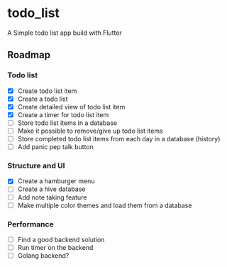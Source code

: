 # todo_list
 A Simple todo list app build with Flutter

 ## Roadmap
 ### Todo list
  - [x] Create todo list item
  - [x] Create a todo list
  - [x] Create detailed view of todo list item
  - [x] Create a timer for todo list item
  - [ ] Store todo list items in a database
  - [ ] Make it possible to remove/give up todo list items
  - [ ] Store completed todo list items from each day in a database (history)
  - [ ] Add panic pep talk button
### Structure and UI
  - [x] Create a hamburger menu
  - [ ] Create a hive database
  - [ ] Add note taking feature
  - [ ] Make multiple color themes and load them from a database
### Performance
  - [ ] Find a good backend solution
  - [ ] Run timer on the backend
  - [ ] Golang backend?
